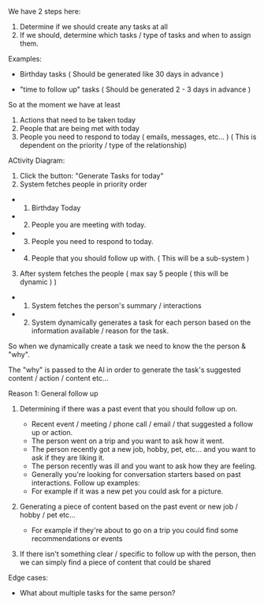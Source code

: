 We have 2 steps here:

1. Determine if we should create any tasks at all
2. If we should, determine which tasks / type of tasks and when to assign them.

Examples:

- Birthday tasks ( Should be generated like 30 days in advance )

- "time to follow up" tasks ( Should be generated 2 - 3 days in advance )

So at the moment we have at least

1. Actions that need to be taken today
2. People that are being met with today
3. People you need to respond to today ( emails, messages, etc... ) ( This is dependent on the priority / type of the relationship)

ACtivity Diagram:

1. Click the button: "Generate Tasks for today"
2. System fetches people in priority order

- 1. Birthday Today
- 2. People you are meeting with today.
- 3. People you need to respond to today.
- 4. People that you should follow up with. ( This will be a sub-system )

3.  After system fetches the people ( max say 5 people ( this will be dynamic ) )

- 1. System fetches the person's summary / interactions
- 2. System dynamically generates a task for each person based on the information available / reason for the task.

So when we dynamically create a task we need to know the the person & "why".

The "why" is passed to the AI in order to generate the task's suggested content / action / content etc...

Reason 1: General follow up

1. Determining if there was a past event that you should follow up on.

   - Recent event / meeting / phone call / email / that suggested a follow up or action.
   - The person went on a trip and you want to ask how it went.
   - The person recently got a new job, hobby, pet, etc... and you want to ask if they are liking it.
   - The person recently was ill and you want to ask how they are feeling.
   - Generally you're looking for conversation starters based on past interactions.
     Follow up examples:
   - For example if it was a new pet you could ask for a picture.

2. Generating a piece of content based on the past event or new job / hobby / pet etc...
   - For example if they're about to go on a trip you could find some recommendations or events
3. If there isn't something clear / specific to follow up with the person, then we can simply find a piece of content that could be shared

Edge cases:

- What about multiple tasks for the same person?
